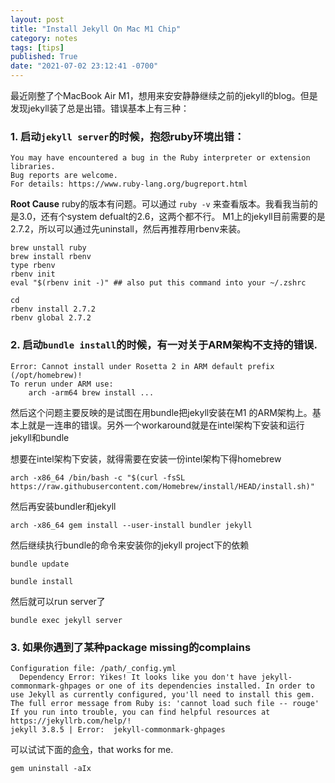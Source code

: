 ```yaml
---
layout: post
title: "Install Jekyll On Mac M1 Chip"
category: notes
tags: [tips]
published: True
date: "2021-07-02 23:12:41 -0700"
---
```


最近刚整了个MacBook Air M1，想用来安安静静继续之前的jekyll的blog。但是发现jekyll装了总是出错。错误基本上有三种：

### 1. 启动`jekyll server`的时候，抱怨ruby环境出错：

```shell
You may have encountered a bug in the Ruby interpreter or extension libraries.
Bug reports are welcome.
For details: https://www.ruby-lang.org/bugreport.html
```

**Root Cause**
ruby的版本有问题。可以通过 `ruby -v` 来查看版本。我看我当前的是3.0，还有个system defualt的2.6，这两个都不行。
M1上的jekyll目前需要的是2.7.2，所以可以通过先uninstall，然后再推荐用rbenv来装。

<!--more-->

```shell
brew unstall ruby
brew install rbenv
type rbenv
rbenv init
eval "$(rbenv init -)" ## also put this command into your ~/.zshrc

cd
rbenv install 2.7.2
rbenv global 2.7.2

```

### 2. 启动`bundle install`的时候，有一对关于ARM架构不支持的错误.

```
Error: Cannot install under Rosetta 2 in ARM default prefix (/opt/homebrew)!
To rerun under ARM use:
    arch -arm64 brew install ...
```

然后这个问题主要反映的是试图在用bundle把jekyll安装在M1 的ARM架构上。基本上就是一连串的错误。另外一个workaround就是在intel架构下安装和运行jekyll和bundle

想要在intel架构下安装，就得需要在安装一份intel架构下得homebrew

```shell
arch -x86_64 /bin/bash -c "$(curl -fsSL https://raw.githubusercontent.com/Homebrew/install/HEAD/install.sh)"
```

然后再安装bundler和jekyll

```
arch -x86_64 gem install --user-install bundler jekyll
```

然后继续执行bundle的命令来安装你的jekyll project下的依赖

```shell
bundle update
```

```shell
bundle install
```

然后就可以run server了

```shell
bundle exec jekyll server
```

### 3. 如果你遇到了某种package missing的complains


```
Configuration file: /path/_config.yml
  Dependency Error: Yikes! It looks like you don't have jekyll-commonmark-ghpages or one of its dependencies installed. In order to use Jekyll as currently configured, you'll need to install this gem. The full error message from Ruby is: 'cannot load such file -- rouge' If you run into trouble, you can find helpful resources at https://jekyllrb.com/help/!
jekyll 3.8.5 | Error:  jekyll-commonmark-ghpages
```

可以试试下面的[命令](https://stackoverflow.com/questions/57236495/bundle-exec-jekyll-serve-dependency-error-yikes-it-looks-like-you-dont-have)，that works for me.

```
gem uninstall -aIx
```
